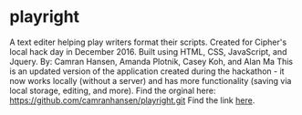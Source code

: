 # playright
A text editer helping play writers format their scripts. Created for Cipher's local hack day in December 2016. Built using HTML, CSS, JavaScript, and Jquery.
By: Camran Hansen, Amanda Plotnik, Casey Koh, and Alan Ma
This is an updated version of the application created during the hackathon - it now works locally (without a server) and has more functionality (saving via local storage, editing, and more).
Find the orginal here: https://github.com/camranhansen/playright.git
Find the link <a target="_blank" href="http://alan-ma.github.io/playright/">here</a>.

